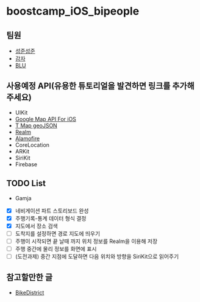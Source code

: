 # boostcamp_iOS_bipeople

## 팀원
* [성준성준](https://github.com/smart23033)
* [감자](https://github.com/sikurity)
* [BLU](https://github.com/chojunyng)

## 사용예정 API(유용한 튜토리얼을 발견하면 링크를 추가해주세요)
 - UIKit
 - [Google Map API For iOS](https://developers.google.com/maps/documentation/ios-sdk/?hl=ko)
 - [T Map geoJSON](https://developers.skplanetx.com/apidoc/kor/geofencing/regions/geojson/)
 - [Realm](https://hanjungv.github.io/2017-02-08-2_Swift_RealmTodo1/)
 - [Alamofire](https://outofbedlam.github.io/swift/2016/02/04/Alamofire/)
 - CoreLocation
 - ARKit
 - SiriKit
 - Firebase

## TODO List
 * Gamja
  - [x] 네비게이션 파트 스토리보드 완성
  - [x] 주행기록-통계 데이터 형식 결정
  - [x] 지도에서 장소 검색
  - [ ] 도착지를 설정하면 경로 지도에 띄우기
  - [ ] 주행이 시작되면 끝 날때 까지 위치 정보를 Realm을 이용해 저장
  - [ ] 주행 중간에 물리 정보를 화면에 표시
  - [ ] (도전과제) 중간 지점에 도달하면 다음 위치와 방향을 SiriKit으로 읽어주기

## 참고할만한 글
 * [BikeDistrict](http://www.sphinfo.com/for_your_healthy_bikeriding_bikedistrict)
